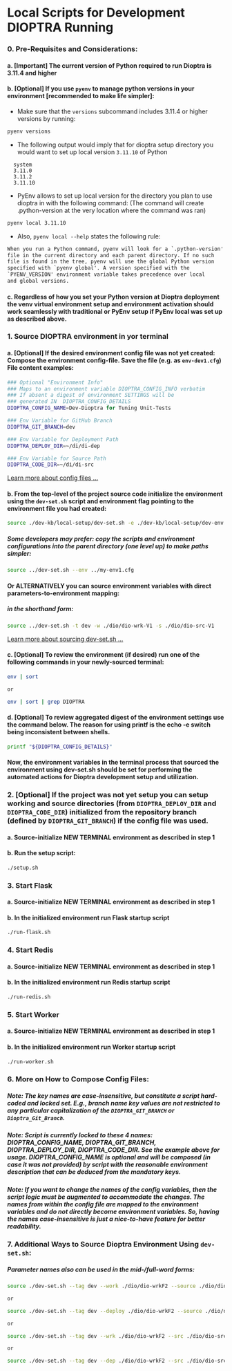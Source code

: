 # Local Scripts for Development DIOPTRA Running

### 0. Pre-Requisites and Considerations:
#### a. [Important] The current version of Python required to run Dioptra is 3.11.4 and higher
#### b. [Optional] If you use `pyenv` to manage python versions in your environment [recommended to make life simpler]:
- Make sure that the `versions` subcommand includes 3.11.4 or higher versions by running:
```sh
pyenv versions
```
- The following output would imply that for dioptra setup directory you would want to set up local version `3.11.10` of Python 
```
  system
  3.11.0
  3.11.2
  3.11.10 
```

- PyEnv allows to set up local version for the directory you plan to use dioptra in with the following command:
(The command will create .python-version at the very location where the command was ran)

```sh
pyenv local 3.11.10
```

- Also, `pyenv local --help` states the following rule:  
```txt
When you run a Python command, pyenv will look for a `.python-version'
file in the current directory and each parent directory. If no such
file is found in the tree, pyenv will use the global Python version
specified with `pyenv global'. A version specified with the
`PYENV_VERSION' environment variable takes precedence over local
and global versions.
```
#### c. Regardless of how you set your Python version at Dioptra deployment the venv virtual environment setup and environment activation should work seamlessly with traditional or PyEnv setup if PyEnv local was set up as described above.

### 1. Source DIOPTRA environment in yor terminal

#### a.  [Optional] If the desired environment config file was not yet created: Compose the environment config-file. Save the file (e.g. as ```env-dev1.cfg```) File content examples:

```sh
### Optional "Environment Info"
### Maps to an environment variable DIOPTRA_CONFIG_INFO verbatim
### If absent a digest of environment SETTINGS will be 
### generated IN  DIOPTRA_CONFIG_DETAILS
DIOPTRA_CONFIG_NAME=Dev-Dioptra for Tuning Unit-Tests

### Env Variable for GitHub Branch
DIOPTRA_GIT_BRANCH=dev

### Env Variable for Deployment Path
DIOPTRA_DEPLOY_DIR=~/di/di-dep

### Env Variable for Source Path
DIOPTRA_CODE_DIR=~/di/di-src
```
[Learn more about config files ...](#learn-more-config)

#### b. From the top-level of the project source code initialize the environment using the ```dev-set.sh``` script and environment flag pointing to the environment file you had created: 

```sh
source ./dev-kb/local-setup/dev-set.sh -e ./dev-kb/local-setup/dev-env.sh/my-env1.cfg
```
##### Some developers may prefer: copy the scripts and environment configurations into the parent directory (one level up) to make paths simpler:

```sh
source ../dev-set.sh --env ../my-env1.cfg
```

#### Or ALTERNATIVELY you can source environment variables with direct parameters-to-environment mapping:

##### in the shorthand form:

```sh
source ../dev-set.sh -t dev -w ./dio/dio-wrk-V1 -s ./dio/dio-src-V1 
```
[Learn more about sourcing dev-set.sh ...](#learn-more-source)


#### c. [Optional] To review the environment (if desired) run one of the following commands in your newly-sourced terminal: 
```sh
env | sort

or 

env | sort | grep DIOPTRA
```

#### d. [Optional] To review aggregated digest of the environment settings use the command below. The reason for using printf is the echo -e switch being inconsistent between shells.
```sh
printf "${DIOPTRA_CONFIG_DETAILS}"
```

#### Now, the environment variables in the terminal process that sourced the environment using dev-set.sh should be set for performing the automated actions for Dioptra development setup and utilization. 

### 2. [Optional] If the project was not yet setup you can setup working and source directories (from ```DIOPTRA_DEPLOY_DIR``` and ```DIOPTRA_CODE_DIR```) initialized from the repository branch (defined by ```DIOPTRA_GIT_BRANCH```) if the config file was used.
#### a. Source-initialize **NEW TERMINAL** environment as described in step 1
#### b. Run the setup script:

```sh
./setup.sh
```
  

### 3. Start Flask
#### a. Source-initialize **NEW TERMINAL** environment as described in step 1
#### b. In the initialized environment run Flask startup script

```sh
./run-flask.sh
```

  

### 4. Start Redis
#### a. Source-initialize **NEW TERMINAL** environment as described in step 1
#### b. In the initialized environment run Redis startup script

```sh
./run-redis.sh
```

  

### 5. Start Worker
#### a. Source-initialize **NEW TERMINAL** environment as described in step 1
#### b. In the initialized environment run Worker startup script

```sh
./run-worker.sh
```


### 6. <a id="learn-more-config"></a>More on How to Compose Config Files:

##### **Note:** The key names are **case-insensitive**, but constitute a script hard-coded and locked set. E.g., branch name key values are not restricted to any particular capitalization of the ```DIOPTRA_GIT_BRANCH``` or ```Dioptra_Git_Branch```. 

##### **Note:** Script is currently locked to these 4 names: DIOPTRA_CONFIG_NAME, DIOPTRA_GIT_BRANCH, DIOPTRA_DEPLOY_DIR, DIOPTRA_CODE_DIR. See the example above for usage. DIOPTRA_CONFIG_NAME is optional and will be composed (in case it was not provided) by script with the reasonable environment description that can be deduced from the mandatory keys. 

##### **Note:** If you want to change the names of the config variables, then the script logic must be augmented to accommodate the changes. The names from within the config file are **mapped to the environment variables** and **do not directly become environment variables**. So, having the names case-insensitive is just a nice-to-have feature for better readability.

### 7. <a id="learn-more-source"></a>Additional Ways to Source Dioptra Environment Using `dev-set.sh`:

##### Parameter names also can be used in the mid-/full-word forms:

```sh
source ./dev-set.sh --tag dev --work ./dio/dio-wrkF2 --source ./dio/dio-srcF2

or 

source ./dev-set.sh --tag dev --deploy ./dio/dio-wrkF2 --source ./dio/dio-srcF2

or 

source ./dev-set.sh --tag dev --wrk ./dio/dio-wrkF2 --src ./dio/dio-srcF2

or 

source ./dev-set.sh --tag dev --dep ./dio/dio-wrkF2 --src ./dio/dio-srcF2

```